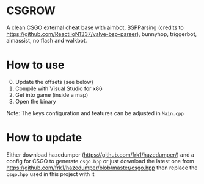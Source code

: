 # CSGROW

A clean CSGO external cheat base with aimbot, BSPParsing (credits to https://github.com/ReactiioN1337/valve-bsp-parser), bunnyhop, triggerbot, aimassist, no flash and walkbot.

# How to use
0. Update the offsets (see below)
1. Compile with Visual Studio for x86
2. Get into game (inside a map)
3. Open the binary

Note: The keys configuration and features can be adjusted in ```Main.cpp```

# How to update
Either download hazedumper (https://github.com/frk1/hazedumper/) and a config for CSGO to generate ```csgo.hpp``` or just download the latest one from https://github.com/frk1/hazedumper/blob/master/csgo.hpp
then replace the ```csgo.hpp``` used in this project with it
